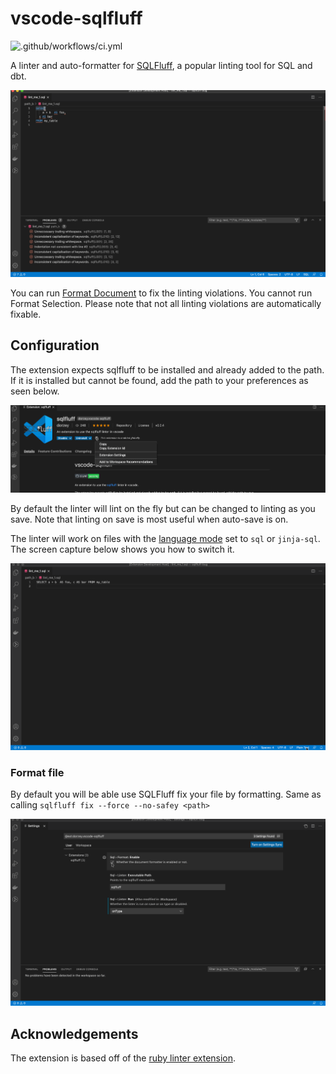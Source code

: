 # vscode-sqlfluff

![.github/workflows/ci.yml](https://github.com/dorzey/vscode-sqlfluff/workflows/.github/workflows/ci.yml/badge.svg)

A linter and auto-formatter for [SQLFluff](https://github.com/alanmcruickshank/sqlfluff), a popular linting tool for SQL and dbt.

![linter in action](./media/linter_in_action.gif)

You can run [Format Document](https://code.visualstudio.com/docs/editor/codebasics#_formatting) to fix the linting violations. You cannot run Format Selection. Please note that not all linting violations are automatically fixable.
## Configuration

The extension expects sqlfluff to be installed and already added to the path. If it is installed but cannot be found, add the path to your preferences as seen below.

![plugin configuration](./media/config.gif)

By default the linter will lint on the fly but can be changed to linting as you save. Note that linting on save is most useful when auto-save is on. 

The linter will work on files with the [language mode](https://code.visualstudio.com/docs/languages/overview#_changing-the-language-for-the-selected-file) set to `sql` or `jinja-sql`. The screen capture below shows you how to switch it.

![switch language mode](./media/language_mode.gif)

### Format file

By default you will be able use SQLFluff fix your file by formatting. Same as calling `sqlfluff fix --force --no-safey <path>`

![plugin configuration](./media/format_config.gif)

## Acknowledgements

The extension is based off of the [ruby linter extension](https://github.com/hoovercj/vscode-ruby-linter).